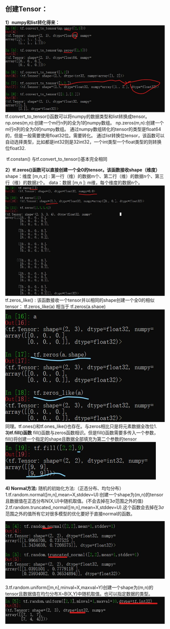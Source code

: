 ## 创建Tensor：

**1）numpy和list转化得来：**
![](photo\创建tensor1.jpg)
tf.convert_to_tensor()函数可以将numpy的数据类型和list转换成tensor。
	np.ones(m,n):创建一个m行n列的全为1的numpy数组。
	np.zeros(m,n):创建一个m行n列的全为0的numpy数组。
	通过numpy数组转化的tensor的类型是float64的，但是一般需要使用float32位。需要转化。
通过list转换位tensor，该函数可以自动选择类型，比如都是int32则是32int32，一个int类型一个float类型的则转换位float32.

​	tf.constan() 与tf.convert_to_tensor()基本完全相同

**2）tf.zeros()函数可以直接创建一个全0的tensor。该函数接收shape（维度）**
shape：维度  [m,n,z] : 第一行（维）的数据m个、第二行（维）的数据n个、第三行（维）的数据z个。
data：数据 [m,n ]:  m维，每个维度的数据n个。
![](photo\创建tensor2.jpg)
tf.zeros_like()  :  该函数接收一个tensor并以相同的shape创建一个全0的相似tensor：
			tf.zeros_like(a) 相当于 tf.zeros(a.shaoe)
![](photo\创建tensor3.jpg)
同理。tf.ones()和tf.ones_like()也存在。与zeros相比只是将元素数据全改位1.
**3)tf.fill()函数**
fill()函数与zeros函数相识。但是fill()函数需要多传入一个参数，fill()将创建一个指定的shape且数据全部填充为第二个参数的tensor
![](photo\创建tensor4.jpg)

**4) Normal方法:**
随机的初始化方法:（正态分布、均匀分布）
1.tf.random.normal([m,n],mean=X,stddev=U):创建一个shape为(m,n)的tensor且数据值在正态分布N(X,U)中随机取值。(不会去掉在3*σ*范围之外的值)
2.tf.random.truncated_normal([m,n],mean=X,stddev=U).这个函数会去掉在3*σ*范围之外的值所有它对很多模型的优化要好于直接normal的函数。

![](photo\创建tensor5.jpg)

3.tf.random.uniform([m,n],minval=X,maxval=Y)创建一个shape为(m,n)的tensor且数据值在均匀分布X~B(X,Y)中随机取值。也可以指定数据的类型。
![](photo\创建tensor6.jpg)
